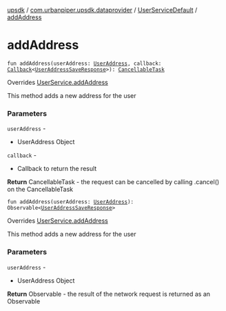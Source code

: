 [upsdk](../../index.md) / [com.urbanpiper.upsdk.dataprovider](../index.md) / [UserServiceDefault](index.md) / [addAddress](./add-address.md)

# addAddress

`fun addAddress(userAddress: `[`UserAddress`](../../com.urbanpiper.upsdk.model.networkresponse/-user-address/index.md)`, callback: `[`Callback`](../-callback/index.md)`<`[`UserAddressSaveResponse`](../../com.urbanpiper.upsdk.model.networkresponse/-user-address-save-response/index.md)`>): `[`CancellableTask`](../-cancellable-task/index.md)

Overrides [UserService.addAddress](../-user-service/add-address.md)

This method adds a new address for the user

### Parameters

`userAddress` -
* UserAddress Object

`callback` -
* Callback to return the result

**Return**
CancellableTask - the request can be cancelled by calling .cancel() on the CancellableTask

`fun addAddress(userAddress: `[`UserAddress`](../../com.urbanpiper.upsdk.model.networkresponse/-user-address/index.md)`): Observable<`[`UserAddressSaveResponse`](../../com.urbanpiper.upsdk.model.networkresponse/-user-address-save-response/index.md)`>`

Overrides [UserService.addAddress](../-user-service/add-address.md)

This method adds a new address for the user

### Parameters

`userAddress` -
* UserAddress Object

**Return**
Observable - the result of the network request is returned as an Observable

